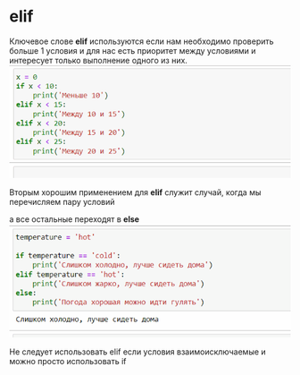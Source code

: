# elif

Ключевое слове **elif** используются если нам необходимо проверить больше 1 условия и для нас есть приоритет  между условиями и интересует только выполнение одного из них.
![alt text](images/4.gif)

Вторым хорошим применением для **elif** служит случай, когда мы перечисляем пару условий

а все остальные переходят в **else**
![alt text](images/5.gif)

Не следует использовать elif если условия взаимоисключаемые и можно просто использовать if
